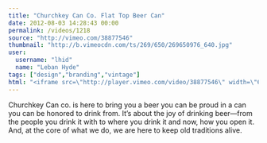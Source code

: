 ```yaml
---
title: "Churchkey Can Co. Flat Top Beer Can"
date: 2012-08-03 14:28:43 00:00
permalink: /videos/1218
source: "http://vimeo.com/38877546"
thumbnail: "http://b.vimeocdn.com/ts/269/650/269650976_640.jpg"
user:
  username: "lhid"
  name: "Leban Hyde"
tags: ["design","branding","vintage"]
html: "<iframe src=\"http://player.vimeo.com/video/38877546\" width=\"640\" height=\"360\" frameborder=\"0\" webkitAllowFullScreen mozallowfullscreen allowFullScreen></iframe>"
---
```


Churchkey Can co. is here to bring you a beer you can be proud in a can you can be honored to drink from. It’s about the joy of drinking beer—from the people you drink it with to where you drink it and now, how you open it. And, at the core of what we do, we are here to keep old traditions alive.